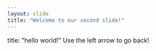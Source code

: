 ```yaml
---
layout: slide
title: "Welcome to our second slide!"
---
```

title: "hello world!"
Use the left arrow to go back!

